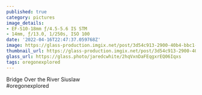 ```yaml
---
published: true
category: pictures
image_details:
- EF-S10-18mm ƒ/4.5-5.6 IS STM
- 14mm, ƒ/13.0, 1/250s, ISO 100
date: '2022-04-16T22:47:37.059768Z'
image: https://glass-production.imgix.net/post/3d54c913-2900-40b4-bbc1-1500b614d7f1/original?auto=format&fit=max&fm=jpg&h=2048&w=2048&s=b92f764f639cf525eb013089009d850f
thumbnail_url: https://glass-production.imgix.net/post/3d54c913-2900-40b4-bbc1-1500b614d7f1/original?auto=format&fm=jpg&h=640&w=640&s=46cdd0bda0f1e72eb5637160d991d539
glass_url: https://glass.photo/jaredcwhite/2hqVxnDaFEqgxrEQ06Iqxs
tags: oregonexplored
---
```


Bridge Over the River Siuslaw  
#oregonexplored